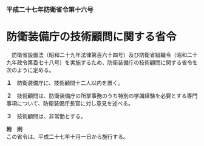### 平成二十七年防衛省令第十六号  
# 防衛装備庁の技術顧問に関する省令  
　防衛省設置法（昭和二十九年法律第百六十四号）及び防衛省組織令（昭和二十九年政令第百七十八号）を実施するため、防衛装備庁の技術顧問に関する省令を次のように定める。  
  
**１**　防衛装備庁に、技術顧問十二人以内を置く。  
  
**２**　技術顧問は、防衛装備庁の所掌事務のうち特別の学識経験を必要とする専門事項について、防衛装備庁長官に対し意見を述べる。  
  
**３**　技術顧問は、非常勤とする。  
  
**附　則**  
この省令は、平成二十七年十月一日から施行する。  
  

